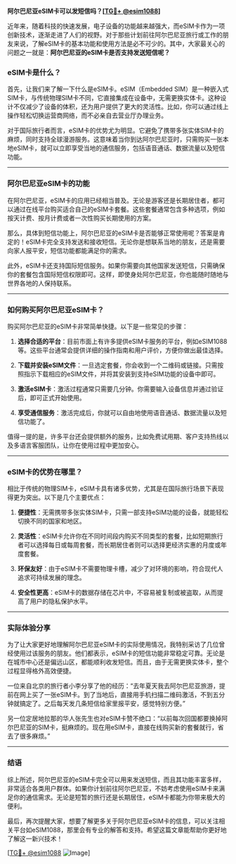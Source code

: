**阿尔巴尼亚eSIM卡可以发短信吗？[[TG💪+ @esim1088](https://t.me/s/esim1088)]**

近年来，随着科技的快速发展，电子设备的功能越来越强大，而eSIM卡作为一项创新技术，逐渐走进了人们的视野。对于那些计划前往阿尔巴尼亚旅行或工作的朋友来说，了解eSIM卡的基本功能和使用方法是必不可少的。其中，大家最关心的问题之一就是：**阿尔巴尼亚的eSIM卡是否支持发送短信呢？**

### eSIM卡是什么？

首先，让我们来了解一下什么是eSIM卡。eSIM（Embedded SIM）是一种嵌入式SIM卡，与传统物理SIM卡不同，它直接集成在设备中，无需更换实体卡。这种设计不仅减少了设备的体积，还为用户提供了更大的灵活性。比如，你可以通过线上操作轻松切换运营商网络，而不必亲自去营业厅办理业务。

对于国际旅行者而言，eSIM卡的优势尤为明显。它避免了携带多张实体SIM卡的麻烦，同时支持全球漫游服务。这意味着当你到达阿尔巴尼亚时，只需购买一张本地eSIM卡，就可以立即享受当地的通信服务，包括语音通话、数据流量以及短信功能。

---

### 阿尔巴尼亚eSIM卡的功能

在阿尔巴尼亚，eSIM卡的应用已经相当普及。无论是游客还是长期居住者，都可以通过在线平台购买适合自己的eSIM卡套餐。这些套餐通常包含多种选项，例如按天计费、按月计费或者一次性购买长期使用的方案。

那么，具体到短信功能上，阿尔巴尼亚的eSIM卡是否能够正常使用呢？答案是肯定的！eSIM卡完全支持发送和接收短信。无论你是想联系当地的朋友，还是需要向家人报平安，短信功能都能满足你的需求。

此外，eSIM卡还支持国际短信服务。如果你需要向其他国家发送短信，只需确保你的套餐包含国际短信权限即可。这样，即使身处阿尔巴尼亚，你也能随时随地与世界各地的人保持联系。

---

### 如何购买阿尔巴尼亚eSIM卡？

购买阿尔巴尼亚的eSIM卡非常简单快捷。以下是一些常见的步骤：

1. **选择合适的平台**：目前市面上有许多提供eSIM卡服务的平台，例如eSIM1088等。这些平台通常会提供详细的操作指南和用户评价，方便你做出最佳选择。

2. **下载并安装eSIM文件**：一旦选定套餐，你会收到一个二维码或链接。只需按照指示下载相应的eSIM文件，并将其安装到支持eSIM功能的设备中即可。

3. **激活eSIM卡**：激活过程通常只需要几分钟。你需要输入设备信息并通过验证后，即可正式开始使用。

4. **享受通信服务**：激活完成后，你就可以自由地使用语音通话、数据流量以及短信功能了。

值得一提的是，许多平台还会提供额外的服务，比如免费试用期、客户支持热线以及多语言客服团队，让你在使用过程中更加安心。

---

### eSIM卡的优势在哪里？

相比于传统的物理SIM卡，eSIM卡具有诸多优势，尤其是在国际旅行场景下表现得更为突出。以下是几个主要优点：

1. **便捷性**：无需携带多张实体SIM卡，只需一部支持eSIM功能的设备，就能轻松切换不同的国家和地区。
   
2. **灵活性**：eSIM卡允许你在不同时间段内购买不同类型的套餐，比如短期旅行者可以选择每日或每周套餐，而长期居住者则可以选择更经济实惠的月度或年度套餐。

3. **环保友好**：由于eSIM卡不需要物理卡槽，减少了对环境的影响，符合现代人追求可持续发展的理念。

4. **安全性更高**：eSIM卡的数据存储在芯片中，不容易被复制或被盗取，从而提高了用户的隐私保护水平。

---

### 实际体验分享

为了让大家更好地理解阿尔巴尼亚eSIM卡的实际使用情况，我特别采访了几位曾经使用过该服务的朋友。他们都表示，eSIM卡的短信功能非常稳定可靠。无论是在城市中心还是偏远山区，都能顺利收发短信。而且，由于无需更换实体卡，整个过程显得格外高效便捷。

一位来自北京的旅行者小李分享了他的经历：“去年夏天我去阿尔巴尼亚旅游，提前在网上买了一张eSIM卡。到了当地后，直接用手机扫描二维码激活，不到五分钟就搞定了。之后每天发几条短信给家里报平安，感觉特别方便。”

另一位定居地拉那的华人张先生也对eSIM卡赞不绝口：“以前每次回国都要换掉阿尔巴尼亚的SIM卡，挺麻烦的。现在用eSIM卡，直接在线购买新的套餐就行，省去了很多麻烦。”

---

### 结语

综上所述，阿尔巴尼亚的eSIM卡完全可以用来发送短信，而且其功能丰富多样，非常适合各类用户群体。如果你计划前往阿尔巴尼亚，不妨考虑使用eSIM卡来满足你的通信需求。无论是短暂的旅行还是长期居住，eSIM卡都能为你带来极大的便利。

最后，再次提醒大家，想要了解更多关于阿尔巴尼亚eSIM卡的信息，可以关注相关平台如eSIM1088，那里会有专业的解答和支持。希望这篇文章能帮助你更好地了解这一新兴技术！

[[TG💪+ @esim1088](https://t.me/s/esim1088) ![Image](https://i.postimg.cc/4NQfJmqS/Snipaste-2025-05-13-00-14-12.png)]